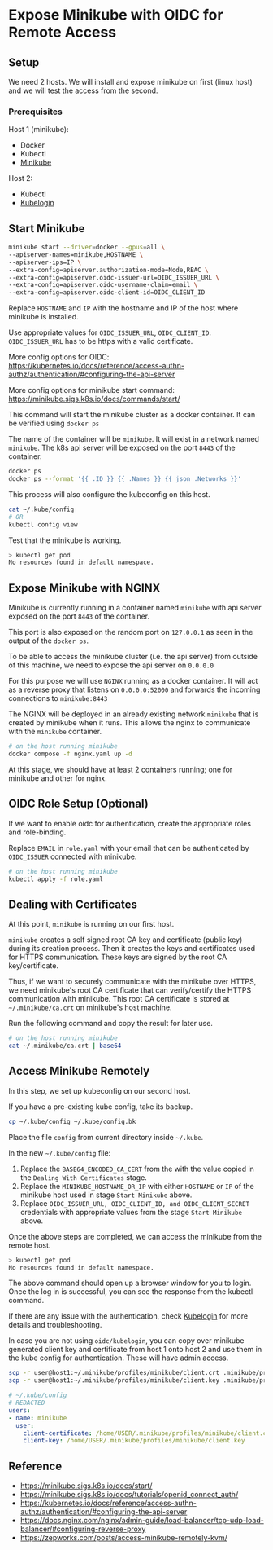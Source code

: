 # Expose Minikube with OIDC for Remote Access

## Setup

We need 2 hosts. We will install and expose minikube on first (linux host) and we will test the access from the second.

### Prerequisites

Host 1 (minikube):

- Docker
- Kubectl
- [Minikube](https://minikube.sigs.k8s.io/docs/start/)

Host 2:

- Kubectl
- [Kubelogin](https://github.com/int128/kubelogin)

## Start Minikube

```bash
minikube start --driver=docker --gpus=all \
--apiserver-names=minikube,HOSTNAME \
--apiserver-ips=IP \
--extra-config=apiserver.authorization-mode=Node,RBAC \
--extra-config=apiserver.oidc-issuer-url=OIDC_ISSUER_URL \
--extra-config=apiserver.oidc-username-claim=email \
--extra-config=apiserver.oidc-client-id=OIDC_CLIENT_ID
```

Replace `HOSTNAME` and `IP` with the hostname and IP of the host where minikube is installed.

Use appropriate values for `OIDC_ISSUER_URL`, `OIDC_CLIENT_ID`. `OIDC_ISSUER_URL` has to be https with a valid certificate.

More config options for OIDC: https://kubernetes.io/docs/reference/access-authn-authz/authentication/#configuring-the-api-server

More config options for minikube start command: https://minikube.sigs.k8s.io/docs/commands/start/

This command will start the minikube cluster as a docker container. It can be verified using `docker ps`

The name of the container will be `minikube`. It will exist in a network named `minikube`. The k8s api server will be exposed on the port `8443` of the container.

```bash
docker ps
docker ps --format '{{ .ID }} {{ .Names }} {{ json .Networks }}'
```
This process will also configure the kubeconfig on this host.

```bash
cat ~/.kube/config
# OR
kubectl config view
```
Test that the minikube is working.

```bash
> kubectl get pod
No resources found in default namespace.
```

## Expose Minikube with NGINX

Minikube is currently running in a container named `minikube` with api server exposed on the port `8443` of the container.

This port is also exposed on the random port on `127.0.0.1` as seen in the output of the `docker ps`.

To be able to access the minikube cluster (i.e. the api server) from outside of this machine, we need to expose the api server on `0.0.0.0`

For this purpose we will use `NGINX` running as a docker container. It will act as a reverse proxy that listens on `0.0.0.0:52000` and forwards the incoming connections to `minikube:8443`

The NGINX will be deployed in an already existing network `minikube` that is created by minikube when it runs. This allows the nginx to communicate with the `minikube` container.

```bash
# on the host running minikube
docker compose -f nginx.yaml up -d
```

At this stage, we should have at least 2 containers running; one for minikube and other for nginx.

## OIDC Role Setup (Optional)

If we want to enable oidc for authentication, create the appropriate roles and role-binding.

Replace `EMAIL` in `role.yaml` with your email that can be authenticated by `OIDC_ISSUER` connected with minikube.

```bash
# on the host running minikube
kubectl apply -f role.yaml
```

## Dealing with Certificates

At this point, `minikube` is running on our first host. 

`minikube` creates a self signed root CA key and certificate (public key) during its creation process. Then it creates the keys and certificates used for HTTPS communication. These keys are signed by the root CA key/certificate.

Thus, if we want to securely communicate with the minikube over HTTPS, we need minikube's root CA certificate that can verify/certify the HTTPS communication with minikube. This root CA certificate is stored at `~/.minikube/ca.crt` on minikube's host machine.

Run the following command and copy the result for later use.

```bash
# on the host running minikube
cat ~/.minikube/ca.crt | base64
```

## Access Minikube Remotely

In this step, we set up kubeconfig on our second host.

If you have a pre-existing kube config, take its backup.

```bash
cp ~/.kube/config ~/.kube/config.bk
```

Place the file `config` from current directory inside `~/.kube`.

In the new `~/.kube/config` file:

1. Replace the `BASE64_ENCODED_CA_CERT` from the with the value copied in the `Dealing With Certificates` stage.
2. Replace the `MINIKUBE_HOSTNAME_OR_IP` with either `HOSTNAME` or `IP` of the minikube host used in stage `Start Minikube` above.
3. Replace `OIDC_ISSUER_URL, OIDC_CLIENT_ID, and OIDC_CLIENT_SECRET` credentials with appropriate values from the stage `Start Minikube` above.

Once the above steps are completed, we can access the minikube from the remote host.

```bash
> kubectl get pod
No resources found in default namespace.
```

The above command should open up a browser window for you to login. Once the log in is successful, you can see the response from the kubectl command.

If there are any issue with the authentication, check [Kubelogin](https://github.com/int128/kubelogin) for more details and troubleshooting.

In case you are not using `oidc/kubelogin`, you can copy over minikube generated client key and certificate from host 1 onto host 2 and use them in the kube config for authentication. These will have admin access.

```bash
scp -r user@host1:~/.minikube/profiles/minikube/client.crt .minikube/profiles/minikube/client.crt
scp -r user@host1:~/.minikube/profiles/minikube/client.key .minikube/profiles/minikube/client.key
```

```yaml
# ~/.kube/config
# REDACTED
users:
- name: minikube
  user:
    client-certificate: /home/USER/.minikube/profiles/minikube/client.crt
    client-key: /home/USER/.minikube/profiles/minikube/client.key
```

## Reference

- https://minikube.sigs.k8s.io/docs/start/
- https://minikube.sigs.k8s.io/docs/tutorials/openid_connect_auth/
- https://kubernetes.io/docs/reference/access-authn-authz/authentication/#configuring-the-api-server
- https://docs.nginx.com/nginx/admin-guide/load-balancer/tcp-udp-load-balancer/#configuring-reverse-proxy
- https://zepworks.com/posts/access-minikube-remotely-kvm/